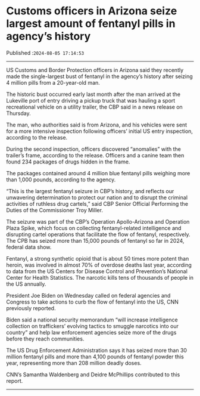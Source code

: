 # Customs officers in Arizona seize largest amount of fentanyl pills in agency’s history

Published :`2024-08-05 17:14:53`

---

US Customs and Border Protection officers in Arizona said they recently made the single-largest bust of fentanyl in the agency’s history after seizing 4 million pills from a 20-year-old man.

The historic bust occurred early last month after the man arrived at the Lukeville port of entry driving a pickup truck that was hauling a sport recreational vehicle on a utility trailer, the CBP said in a news release on Thursday.

The man, who authorities said is from Arizona, and his vehicles were sent for a more intensive inspection following officers’ initial US entry inspection, according to the release.

During the second inspection, officers discovered “anomalies” with the trailer’s frame, according to the release. Officers and a canine team then found 234 packages of drugs hidden in the frame.

The packages contained around 4 million blue fentanyl pills weighing more than 1,000 pounds, according to the agency.

“This is the largest fentanyl seizure in CBP’s history, and reflects our unwavering determination to protect our nation and to disrupt the criminal activities of ruthless drug cartels,” said CBP Senior Official Performing the Duties of the Commissioner Troy Miller.

The seizure was part of the CBP’s Operation Apollo-Arizona and Operation Plaza Spike, which focus on collecting fentanyl-related intelligence and disrupting cartel operations that facilitate the flow of fentanyl, respectively. The CPB has seized more than 15,000 pounds of fentanyl so far in 2024, federal data show.

Fentanyl, a strong synthetic opioid that is about 50 times more potent than heroin, was involved in almost 70% of overdose deaths last year, according to data from the US Centers for Disease Control and Prevention’s National Center for Health Statistics. The narcotic kills tens of thousands of people in the US annually.

President Joe Biden on Wednesday called on federal agencies and Congress to take actions to curb the flow of fentanyl into the US, CNN previously reported.

Biden said a national security memorandum “will increase intelligence collection on traffickers’ evolving tactics to smuggle narcotics into our country” and help law enforcement agencies seize more of the drugs before they reach communities.

The US Drug Enforcement Administration says it has seized more than 30 million fentanyl pills and more than 4,100 pounds of fentanyl powder this year, representing more than 208 million deadly doses.

CNN’s Samantha Waldenberg and Deidre McPhillips contributed to this report.

---

